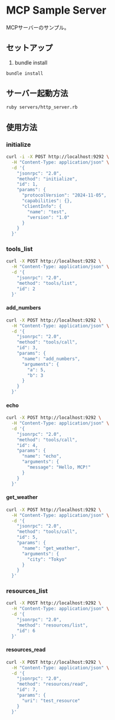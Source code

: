 # MCP Sample Server

MCPサーバーのサンプル。


## セットアップ

1. bundle install
```bash
bundle install
```

## サーバー起動方法

```bash
ruby servers/http_server.rb
```

## 使用方法

### initialize

```bash
curl -i -X POST http://localhost:9292 \
  -H "Content-Type: application/json" \
  -d '{
    "jsonrpc": "2.0",
    "method": "initialize",
    "id": 1,
    "params": {
      "protocolVersion": "2024-11-05",
      "capabilities": {},
      "clientInfo": {
        "name": "test",
        "version": "1.0"
      }
    }
  }'
```

### tools_list

```bash
curl -X POST http://localhost:9292 \
  -H "Content-Type: application/json" \
  -d '{
    "jsonrpc": "2.0",
    "method": "tools/list",
    "id": 2
  }'
```

#### add_numbers

```bash
curl -X POST http://localhost:9292 \
  -H "Content-Type: application/json" \
  -d '{
    "jsonrpc": "2.0",
    "method": "tools/call",
    "id": 3,
    "params": {
      "name": "add_numbers",
      "arguments": {
        "a": 5,
        "b": 3
      }
    }
  }'
```

#### echo

```bash
curl -X POST http://localhost:9292 \
  -H "Content-Type: application/json" \
  -d '{
    "jsonrpc": "2.0",
    "method": "tools/call",
    "id": 4,
    "params": {
      "name": "echo",
      "arguments": {
        "message": "Hello, MCP!"
      }
    }
  }'
```

#### get_weather

```bash
curl -X POST http://localhost:9292 \
  -H "Content-Type: application/json" \
  -d '{
    "jsonrpc": "2.0",
    "method": "tools/call",
    "id": 5,
    "params": {
      "name": "get_weather",
      "arguments": {
        "city": "Tokyo"
      }
    }
  }'
```

### resources_list

```bash
curl -X POST http://localhost:9292 \
  -H "Content-Type: application/json" \
  -d '{
    "jsonrpc": "2.0",
    "method": "resources/list",
    "id": 6
  }'
```

#### resources_read

```bash
curl -X POST http://localhost:9292 \
  -H "Content-Type: application/json" \
  -d '{
    "jsonrpc": "2.0",
    "method": "resources/read",
    "id": 7,
    "params": {
      "uri": "test_resource"
    }
  }'
```

